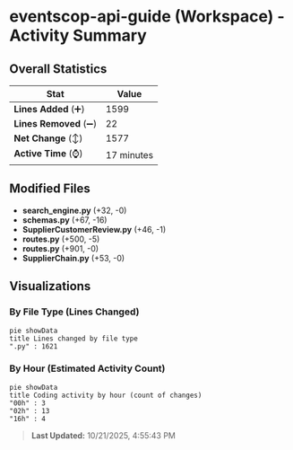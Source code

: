 # eventscop-api-guide (Workspace) - Activity Summary 

## Overall Statistics

| Stat                   | Value                                                             |
| ---------------------- | ----------------------------------------------------------------- |
| **Lines Added** (➕)   | 1599                                          |
| **Lines Removed** (➖) | 22                                        |
| **Net Change** (↕)    | 1577                |
| **Active Time** (⌚)   | 17 minutes |


## Modified Files
- **search_engine.py** (+32, -0)
- **schemas.py** (+67, -16)
- **SupplierCustomerReview.py** (+46, -1)
- **routes.py** (+500, -5)
- **routes.py** (+901, -0)
- **SupplierChain.py** (+53, -0)

## Visualizations

### By File Type (Lines Changed)

```mermaid
pie showData
title Lines changed by file type
".py" : 1621
```

### By Hour (Estimated Activity Count)

```mermaid
pie showData
title Coding activity by hour (count of changes)
"00h" : 3
"02h" : 13
"16h" : 4
```


> **Last Updated:** 10/21/2025, 4:55:43 PM